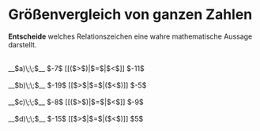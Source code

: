 <!--
version:  0.0.1

language: de

@style
input {
    text-align: center;
}
@end

formula: \carry   \textcolor{red}{\scriptsize #1}
formula: \digit   \rlap{\carry{#1}}\phantom{#2}#2
formula: \permil  \text{‰}

import: https://raw.githubusercontent.com/LiaTemplates/Tikz-Jax/main/README.md

script: https://cdn.jsdelivr.net/gh/LiaTemplates/Tikz-Jax@main/dist/index.js


tags: Negative Zahlen, Zahlenverständnis, sehr leicht, sehr niedrig, Angeben

comment: Welche Zahl ist größer? Gib es an.

author: Martin Lommatzsch

-->




# Größenvergleich von ganzen Zahlen

**Entscheide** welches Relationszeichen eine wahre mathematische Aussage darstellt.

<br>
__$a)\;\;$__ $-7$ [[($>$)|$=$|$<$]] $-11$ 
<br>
<br>
__$b)\;\;$__ $-19$ [[$>$|$=$|($<$)]] $-5$ 
<br>
<br>
__$c)\;\;$__ $-8$ [[($>$)|$=$|$<$]] $-9$ 
<br>
<br>
__$d)\;\;$__ $-15$ [[$>$|$=$|($<$)]] $5$ 

<br>
<br>
<br>
<br>


